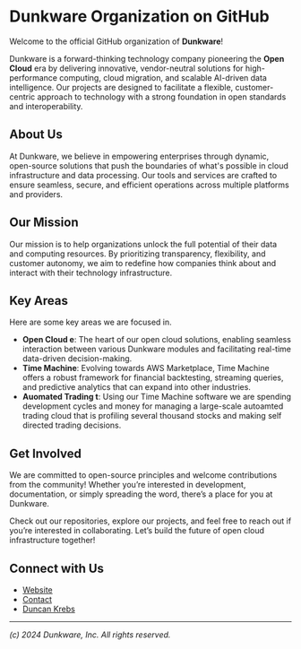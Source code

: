 # Dunkware Organization on GitHub

Welcome to the official GitHub organization of **Dunkware**!

Dunkware is a forward-thinking technology company pioneering the **Open Cloud** era by delivering innovative, vendor-neutral solutions for high-performance computing, cloud migration, and scalable AI-driven data intelligence. Our projects are designed to facilitate a flexible, customer-centric approach to technology with a strong foundation in open standards and interoperability.

## About Us
At Dunkware, we believe in empowering enterprises through dynamic, open-source solutions that push the boundaries of what's possible in cloud infrastructure and data processing. Our tools and services are crafted to ensure seamless, secure, and efficient operations across multiple platforms and providers.

## Our Mission
Our mission is to help organizations unlock the full potential of their data and computing resources. By prioritizing transparency, flexibility, and customer autonomy, we aim to redefine how companies think about and interact with their technology infrastructure.

## Key Areas
Here are some key areas we are focused in. 
- **Open Cloud e**: The heart of our open cloud solutions, enabling seamless interaction between various Dunkware modules and facilitating real-time data-driven decision-making.
- **Time Machine**: Evolving towards AWS Marketplace, Time Machine offers a robust framework for financial backtesting, streaming queries, and predictive analytics that can expand into other industries. 
- **Auomated Trading t**: Using our Time Machine software we are spending development cycles and money for managing a large-scale autoamted trading cloud that is profiling several thousand stocks and making self directed trading decisions. 

## Get Involved
We are committed to open-source principles and welcome contributions from the community! Whether you’re interested in development, documentation, or simply spreading the word, there’s a place for you at Dunkware.

Check out our repositories, explore our projects, and feel free to reach out if you’re interested in collaborating. Let’s build the future of open cloud infrastructure together!

## Connect with Us
- [Website](https://dunkware.com)
- [Contact](mailto:info@dunkware.com)
- [Duncan Krebs](mailto:dunk@dunkware.com) 

---

*(c) 2024 Dunkware, Inc. All rights reserved.*
